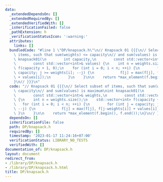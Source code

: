 ```yaml
---
data:
  _extendedDependsOn: []
  _extendedRequiredBy: []
  _extendedVerifiedWith: []
  _isVerificationFailed: false
  _pathExtension: h
  _verificationStatusIcon: ':warning:'
  attributes:
    links: []
  bundledCode: "#line 1 \"DP/knapsack.h\"\n// Knapsack 01 {{{\n// Select subset of\
    \ items, such that sum(weights) <= capacity\n// and sum(values) is maximum\nint\
    \ knapsack01(\n        int capacity,\n        const std::vector<int>& weights,\n\
    \        const std::vector<int>& values) {\n    int n = weights.size();\n    std::vector<int>\
    \ f(capacity + 1, 0);\n    for (int i = 0; i < n; ++i) {\n        for (int j =\
    \ capacity; j >= weights[i]; --j) {\n            f[j] = max(f[j], f[j-weights[i]]\
    \ + values[i]);\n        }\n    }\n\n    return *max_element(f.begin(), f.end());\n\
    }\n// }}}\n"
  code: "// Knapsack 01 {{{\n// Select subset of items, such that sum(weights) <=\
    \ capacity\n// and sum(values) is maximum\nint knapsack01(\n        int capacity,\n\
    \        const std::vector<int>& weights,\n        const std::vector<int>& values)\
    \ {\n    int n = weights.size();\n    std::vector<int> f(capacity + 1, 0);\n \
    \   for (int i = 0; i < n; ++i) {\n        for (int j = capacity; j >= weights[i];\
    \ --j) {\n            f[j] = max(f[j], f[j-weights[i]] + values[i]);\n       \
    \ }\n    }\n\n    return *max_element(f.begin(), f.end());\n}\n// }}}\n"
  dependsOn: []
  isVerificationFile: false
  path: DP/knapsack.h
  requiredBy: []
  timestamp: '2023-01-17 11:24:16+07:00'
  verificationStatus: LIBRARY_NO_TESTS
  verifiedWith: []
documentation_of: DP/knapsack.h
layout: document
redirect_from:
- /library/DP/knapsack.h
- /library/DP/knapsack.h.html
title: DP/knapsack.h
---
```

